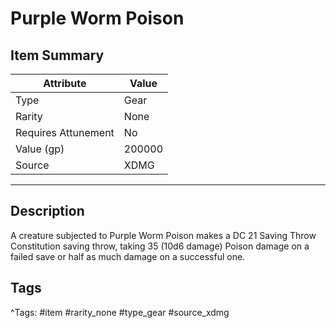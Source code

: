 # Purple Worm Poison

## Item Summary

| Attribute            | Value                        |
|----------------------|------------------------------|
| Type                 | Gear |
| Rarity               | None             |
| Requires Attunement  | No                |
| Value (gp)           | 200000    |
| Source               | XDMG |

---

## Description

A creature subjected to Purple Worm Poison makes a DC 21 Saving Throw Constitution saving throw, taking 35 (10d6 damage) Poison damage on a failed save or half as much damage on a successful one.

## Tags

^Tags: #item #rarity_none #type_gear #source_xdmg